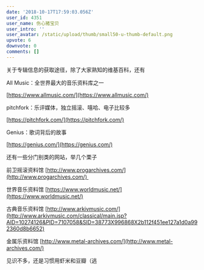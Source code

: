 ```yaml
---
date: '2018-10-17T17:59:03.056Z'
user_id: 4351
user_name: 伤心猪宝贝
user_intro: ''
user_avatar: /static/upload/thumb/small50-u-thumb-default.png
upvote: 6
downvote: 0
comments: []
---
```


关于专辑信息的获取途径，除了大家熟知的维基百科，还有

All Music：全世界最大的音乐资料库之一

[https://www.allmusic.com/](https://www.allmusic.com/)  

pitchfork：乐评媒体，独立摇滚、嘻哈、电子比较多

[https://pitchfork.com/](https://pitchfork.com/)

Genius：歌词背后的故事

[https://genius.com/](https://genius.com/)  

还有一些分门别类的网站，举几个栗子

前卫摇滚资料馆 [http://www.progarchives.com/](http://www.progarchives.com/) 

世界音乐资料馆 [https://www.worldmusic.net/](https://www.worldmusic.net/)

古典音乐资料馆 [http://www.arkivmusic.com/](http://www.arkivmusic.com/classical/main.jsp?AID=10274126&PID=7107058&SID=38773X996868X2b112f451ee127a1d0a992360d8b6652)  

金属乐资料馆 [http://www.metal-archives.com/](http://www.metal-archives.com/)

  

见识不多，还是习惯用虾米和豆瓣（逃
